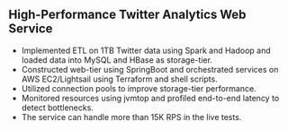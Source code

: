 ## High-Performance Twitter Analytics Web Service
- Implemented ETL on 1TB Twitter data using Spark and Hadoop and loaded data into MySQL and HBase as storage-tier.
- Constructed web-tier using SpringBoot and orchestrated services on AWS EC2/Lightsail using Terraform and shell scripts.
- Utilized connection pools to improve storage-tier performance. 
- Monitored resources using jvmtop and profiled end-to-end latency to detect bottlenecks. 
- The service can handle more than 15K RPS in the live tests.